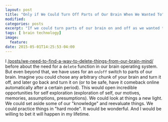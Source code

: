 ```yaml
---
layout: post
title: "Only if We Could Turn Off Parts of Our Brain When We Wanted To"
modified:
categories: posts
excerpt: "If we could turn parts of our brain on and off as we wanted to, we could gain both incredible insights into our psyche and unprecedented power"
tags: [ brain technology]
image:
  feature:
date: 2015-05-01T14:25:53-04:00
---
```


I [/posts/we-need-to-find-a-way-to-delete-things-from-our-brain-mind/](wrote) before about the need for a `delete` function in our brain operating system.
But even beyond that, we have uses for an `on`/`off` switch to parts of our brain.
Imagine you could chose any arbitrary chunk of your brain and turn it off, and later go back and turn it on (or to be safe, have it comeback online automatically after a certain period).
This would open incredible opportunities for self exploration (exploration of self, our motives, memories, assumptions, presumptions). We could look at things a new light. We could set aside some of our "knowledge" and reevaluate things. We could practice things in "hard mode".
It would be wonderful. And I would be willing to bet it will happen in my lifetime. 
